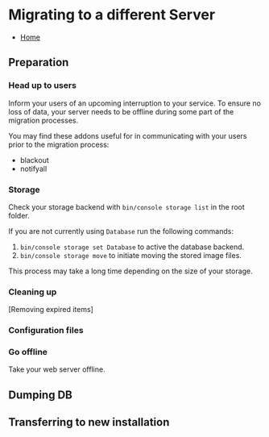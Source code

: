 Migrating to a different Server
===============

* [Home](help)

## Preparation

### Head up to users

Inform your users of an upcoming interruption to your service. To ensure no loss of data, your server needs to be offline during some part of the migration processes.

You may find these addons useful for in communicating with your users prior to the migration process:

* blackout
* notifyall


### Storage
Check your storage backend with ``bin/console storage list`` in the root folder.

If you are not currently using ``Database`` run the following commands:
1. ``bin/console storage set Database`` to active the database backend.
2. ``bin/console storage move`` to initiate moving the stored image files.

This process may take a long time depending on the size of your storage. 

### Cleaning up

[Removing expired items]

### Configuration files


### Go offline 
Take your web server offline. 

## Dumping DB


## Transferring to new installation 

